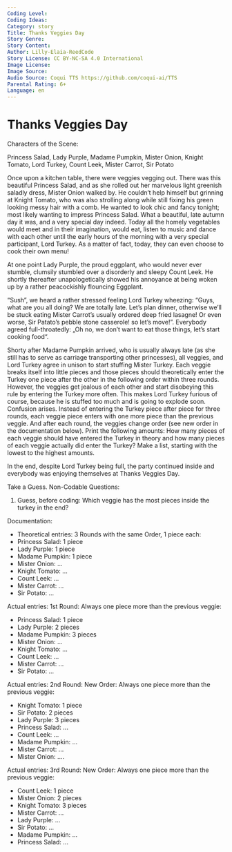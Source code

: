 ```yaml
---
Coding Level:
Coding Ideas:
Category: story
Title: Thanks Veggies Day
Story Genre:
Story Content:
Author: Lilly-Elaia-ReedCode
Story License: CC BY-NC-SA 4.0 International
Image License:
Image Source:
Audio Source: Coqui TTS https://github.com/coqui-ai/TTS
Parental Rating: 6+
Language: en
---
```


# Thanks Veggies Day

Characters of the Scene:

Princess Salad, Lady Purple, Madame Pumpkin, Mister Onion, Knight Tomato, Lord
Turkey, Count Leek, Mister Carrot, Sir Potato

Once upon a kitchen table, there were veggies vegging out. There was this
beautiful Princess Salad, and as she rolled out her marvelous light greenish
saladly dress, Mister Onion walked by. He couldn’t help himself but grinning at
Knight Tomato, who was also strolling along while still fixing his green looking
messy hair with a comb. He wanted to look chic and fancy tonight; most likely
wanting to impress Princess Salad. What a beautiful, late autumn day it was, and
a very special day indeed. Today all the homely vegetables would meet and in
their imagination, would eat, listen to music and dance with each other until
the early hours of the morning with a very special participant, Lord Turkey. As
a matter of fact, today, they can even choose to cook their own menu!

At one point Lady Purple, the proud eggplant, who would never ever stumble,
clumsily stumbled over a disorderly and sleepy Count Leek. He shortly thereafter
unapologetically showed his annoyance at being woken up by a rather peacockishly
flouncing Eggplant.

“Sush”, we heard a rather stressed feeling Lord Turkey wheezing: “Guys, what are
you all doing? We are totally late. Let’s plan dinner, otherwise we’ll be stuck
eating Mister Carrot’s usually ordered deep fried lasagne! Or even worse, Sir
Patato’s pebble stone casserole! so let’s move!”. Everybody agreed
full-throatedly: „Oh no, we don’t want to eat those things, let’s start cooking
food“.

Shorty after Madame Pumpkin arrived, who is usually always late (as she still
has to serve as carriage transporting other princesses), all veggies, and Lord
Turkey agree in unison to start stuffing Mister Turkey. Each veggie breaks
itself into little pieces and those pieces should theoretically enter the Turkey
one piece after the other in the following order within three rounds. However,
the veggies get jealous of each other and start disobeying this rule by entering
the Turkey more often. This makes Lord Turkey furious of course, because he is
stuffed too much and is going to explode soon. Confusion arises. Instead of
entering the Turkey piece after piece for three rounds, each veggie piece enters
with one more piece than the previous veggie. And after each round, the veggies
change order (see new order in the documentation below). Print the following
amounts: How many pieces of each veggie should have entered the Turkey in theory
and how many pieces of each veggie actually did enter the Turkey? Make a list,
starting with the lowest to the highest amounts.

In the end, despite Lord Turkey being full, the party continued inside and
everybody was enjoying themselves at Thanks Veggies Day.

Take a Guess. Non-Codable Questions:

1) Guess, before coding: Which veggie has the most pieces inside the turkey in the end?

Documentation:

- Theoretical entries: 3 Rounds with the same Order, 1 piece each:
- Princess Salad: 1 piece
- Lady Purple: 1 piece
- Madame Pumpkin: 1 piece
- Mister Onion: ...
- Knight Tomato: ...
- Count Leek: ...
- Mister Carrot: ...
- Sir Potato: ...

Actual entries: 1st Round: Always one piece more than the previous veggie:

- Princess Salad: 1 piece
- Lady Purple: 2 pieces
- Madame Pumpkin: 3 pieces
- Mister Onion: ...
- Knight Tomato: ...
- Count Leek: ...
- Mister Carrot: ...
- Sir Potato: ...

Actual entries: 2nd Round: New Order: Always one piece more than the previous veggie:

- Knight Tomato: 1 piece
- Sir Potato: 2 pieces
- Lady Purple: 3 pieces
- Princess Salad: ...
- Count Leek: ...
- Madame Pumpkin: ...
- Mister Carrot: ...
- Mister Onion: ....

Actual entries: 3rd Round: New Order: Always one piece more than the previous veggie:

- Count Leek: 1 piece
- Mister Onion: 2 pieces
- Knight Tomato: 3 pieces
- Mister Carrot: ...
- Lady Purple: ...
- Sir Potato: ...
- Madame Pumpkin: ...
- Princess Salad: ...
